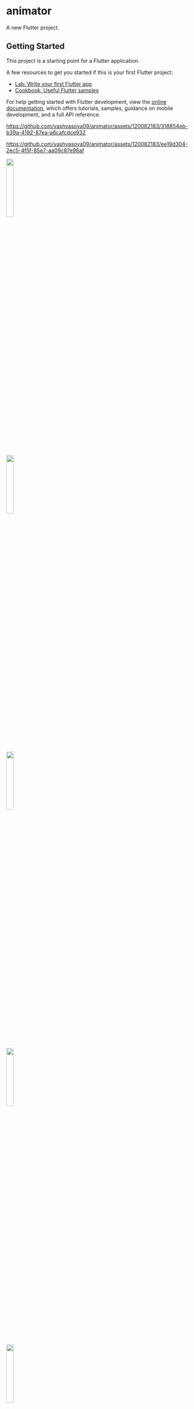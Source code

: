 # animator

A new Flutter project.

## Getting Started

This project is a starting point for a Flutter application.

A few resources to get you started if this is your first Flutter project:

- [Lab: Write your first Flutter app](https://docs.flutter.dev/get-started/codelab)
- [Cookbook: Useful Flutter samples](https://docs.flutter.dev/cookbook)

For help getting started with Flutter development, view the
[online documentation](https://docs.flutter.dev/), which offers tutorials,
samples, guidance on mobile development, and a full API reference.


https://github.com/yashvasoya09/animator/assets/120082183/318854eb-b39a-4192-87ea-a6cafcdce932


https://github.com/yashvasoya09/animator/assets/120082183/ee19d304-2ec5-4f5f-85e7-aa09c87e96af


<p>
<img src = "https://github.com/yashvasoya09/animator/assets/120082183/0edc028b-1c07-4cfe-b2b5-c4b50fbd944f" height="20%"width="20%">
</p>
  <p>
<img src = "https://github.com/yashvasoya09/animator/assets/120082183/0712a1c8-54b9-46e7-8e5a-d93c44d35024" height="20%"width="20%">
  </p>
  <p>
  <img src = "https://github.com/yashvasoya09/animator/assets/120082183/f11913e5-f9ad-4ef9-82cc-a4abfc55975c" height="20%"width="20%">
</p>


<p>
<img src = "https://github.com/yashvasoya09/animator/assets/120082183/6b7a23b9-bc01-40e1-ba9a-d9338778cc64" height="20%"width="20%">
</p>



<p>
<img src = "https://github.com/yashvasoya09/animator/assets/120082183/0f238ccd-30c6-4c21-8ac8-bd6cc513ddf4" height="20%"width="20%">
</p>
  
